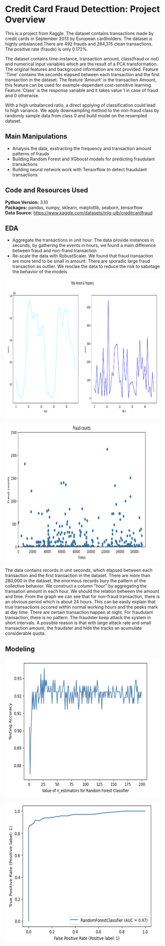 # Credit Card Fraud Detecttion: Project Overview

This is a project from Kaggle. The dataset contains transactions made by credit cards in September 2013 by European cardholders.
The dataset is highly unbalanced.There are 492 frauds and 284,315 clean transactions. The positive rate (frauds) is only 0.172%.

The dataset contains time-instance, transaction amount, class(fraud or not) and numerical input variables which are the result of a PCA transformation. The original features and background information are not provided. Feature 'Time' contains the seconds elapsed between each transaction and the first transaction in the dataset. The feature 'Amount' is the transaction Amount, this feature can be used for example-dependant cost-sensitive learning. Feature 'Class' is the response variable and it takes value 1 in case of fraud and 0 otherwise.

With a high unbalanced ratio, a direct applying of classification could lead to high variance. We apply downsampling method to the non-fraud class by randomly sample data from class 0 and build model on the resampled dataset.


## Main Manipulations

- Analysis the data, exstracting the frequency and transaction amount patterns of frauds
- Building Random Forest and XGboost models for predicting fraudulant transactions
- Building neural network work with Tensorflow to detect fraudulant transactions

## Code and Resources Used

**Python Version:** 3.10 \
**Packages:** pandas, numpy, sklearn, matplotlib, seaborn, tensorflow \
**Data Source:** https://www.kaggle.com/datasets/mlg-ulb/creditcardfraud

## EDA
- Aggregate the transactions in unit hour. The data provide instances in seconds, by gathering the events in hours, we found a main difference between fraud and non-frand transaction
- Re-scale the data with RobustScaler. We found that fraud transaction are more tend to be small in amount. There are sporadic large fraud transaction as outlier. We resclae the data to reduce the risk to sabotage the behavior of the models

<p >
<img src="https://github.com/JazenH/Credit_Card_Fraud_Detect/blob/main/amount_frequency.png" width="1100" height="450" />
</p>

<p >
<img src="https://github.com/JazenH/Credit_Card_Fraud_Detect/blob/main/fraud_amount.png" width="850" height="450" />
</p>
The data contains records in unit seconds, which elapsed between each transaction and the first transaction in the dataset. There are more than 280,000 in the dataset, the enormous records bury the pattern of the collective behavior. We construct a column "hour" by aggregating the transation amount in each hour. We should the relation between the amount and time. From the graph we can see that for non-fraud transaction, there is an obvious period which is about 24 hours. This can be easily explain that true transactions occored within normal working hours and the peaks mark at day time. There are certain transaction happen at night. For fraudulant transaction, there is no pattern. The fraudster keep attack the system in short intervals. A possible reason is that with large attack rate and small transaction amount, the fraudster and hide the tracks an acumulate considerable quota.


## Modeling
<p >
<img src="https://github.com/JazenH/Credit_Card_Fraud_Detect/blob/main/RandomForest_n.png" width="600" height="450" />
</p>

<p >
<img src="https://github.com/JazenH/Credit_Card_Fraud_Detect/blob/main/RandomForest_ROC.png" width="600" height="450" />
</p>




